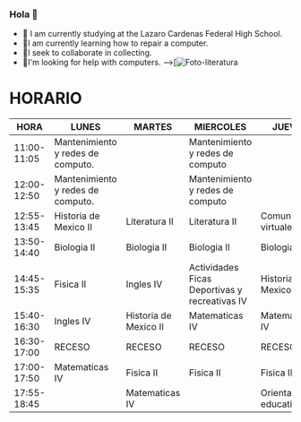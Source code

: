 ### Hola 👋
- 🔭 I am currently studying at the Lazaro Cardenas Federal High School.
- 🌱I am currently learning how to repair a computer.
- 👯I seek to collaborate in collecting.
- 🤔I'm looking for help with computers.
-->[![Foto-literatura](https://user-images.githubusercontent.com/114181307/218567946-b57f5eec-febd-4c1e-8224-f840f7766d16.jpg)

# HORARIO 

| HORA        | LUNES                              | MARTES                | MIERCOLES                                     | JUEVES                   | VIERNES               |
|-------------|------------------------------------|-----------------------|-----------------------------------------------|--------------------------|-----------------------|
| 11:00-11:05 | Mantenimiento y redes  de computo. |                       | Mantenimiento y redes de computo              |                          |                       |
| 12:00-12:50 | Mantenimiento y redes  de computo. |                       | Mantenimiento y redes  de computo             |                          | Comunidades virtuales |
| 12:55-13:45 | Historia de Mexico II              | Literatura II         | Literatura II                                 | Comunidades virtuales    | Comunidades virtuales |
| 13:50-14:40 | Biologia II                        | Biologia II           | Biologia II                                   | Biologia II              | Literatura II         |
| 14:45-15:35 | Fisica II                          | Ingles IV             | Actividades Ficas Deportivas y recreativas IV | Historia de Mexico II    | Matematicas IV        |
| 15:40-16:30 | Ingles IV                          | Historia de Mexico II | Matematicas IV                                | Matematicas IV           | Ingles IV             |
| 16:30-17:00 | RECESO                             | RECESO                | RECESO                                        | RECESO                   | RECESO                |
| 17:00-17:50 | Matematicas IV                     | Fisica II             | Fisica II                                     | Fisica II                | Fisica II             |
| 17:55-18:45 |                                    | Matematicas IV        |                                               | Orientacion educativa IV |                       |
